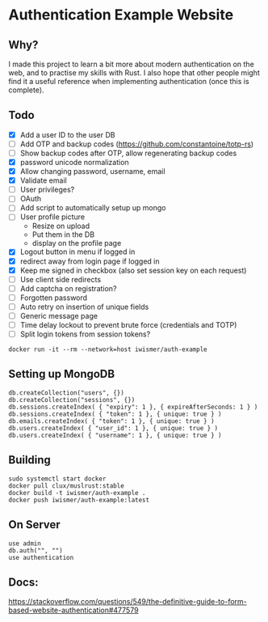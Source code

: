 # Authentication Example Website

## Why?

I made this project to learn a bit more about modern authentication on the web, and to practise my skills with Rust.
I also hope that other people might find it a useful reference when implementing authentication (once this is complete).

## Todo

- [x] Add a user ID to the user DB
- [ ] Add OTP and backup codes (https://github.com/constantoine/totp-rs)
- [ ] Show backup codes after OTP, allow regenerating backup codes
- [x] password unicode normalization
- [x] Allow changing password, username, email
- [x] Validate email
- [ ] User privileges?
- [ ] OAuth
- [ ] Add script to automatically setup up mongo
- [ ] User profile picture
  - Resize on upload
  - Put them in the DB
  - display on the profile page
- [x] Logout button in menu if logged in
- [x] redirect away from login page if logged in
- [x] Keep me signed in checkbox (also set session key on each request)
- [ ] Use client side redirects
- [ ] Add captcha on registration?
- [ ] Forgotten password
- [ ] Auto retry on insertion of unique fields
- [ ] Generic message page
- [ ] Time delay lockout to prevent brute force (credentials and TOTP)
- [ ] Split login tokens from session tokens?

`docker run -it --rm --network=host iwismer/auth-example`

## Setting up MongoDB

```
db.createCollection("users", {})
db.createCollection("sessions", {})
db.sessions.createIndex( { "expiry": 1 }, { expireAfterSeconds: 1 } )
db.sessions.createIndex( { "token": 1 }, { unique: true } )
db.emails.createIndex( { "token": 1 }, { unique: true } )
db.users.createIndex( { "user_id": 1 }, { unique: true } )
db.users.createIndex( { "username": 1 }, { unique: true } )
```

## Building

```
sudo systemctl start docker
docker pull clux/muslrust:stable
docker build -t iwismer/auth-example .
docker push iwismer/auth-example:latest
```

## On Server

```
use admin
db.auth("", "")
use authentication
```

## Docs:

<https://stackoverflow.com/questions/549/the-definitive-guide-to-form-based-website-authentication#477579>
